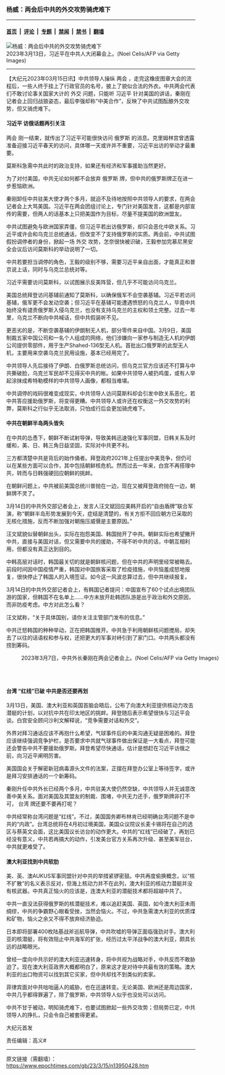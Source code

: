 ### 杨威：两会后中共的外交攻势骑虎难下

---

#### [首页](../../../..?n13950428) &nbsp;|&nbsp; [评论](../../../../../epoch-comment?n13950428) &nbsp;|&nbsp; [专题](../../../../../epoch-special?n13950428) &nbsp;|&nbsp; [禁闻](../../../../../epoch-news?n13950428) &nbsp;|&nbsp; [禁书](../../../../../books?n13950428) &nbsp;|&nbsp; [翻墙](https://github.com/gfw-breaker/nogfw/blob/master/README.md?n13950428)


<div><img alt="杨威：两会后中共的外交攻势骑虎难下" class="attachment-djy_600_400 size-djy_600_400 wp-post-image" src="https://i.epochtimes.com/assets/uploads/2023/03/id13950433-GettyImages-1248109654_light-600x400.jpg"/>
<div class="caption">
 2023年3月13日，习近平在中共人大闭幕会上。(Noel Celis/AFP via Getty Images)
</div></div><hr/><div class="post_content" id="artbody" itemprop="articleBody">
 <!-- article content begin -->
 <p>
  【大纪元2023年03月15日讯】中共领导人操纵
  <ok href="https://www.epochtimes.com/gb/tag/%E4%B8%A4%E4%BC%9A.html">
   两会
  </ok>
  ，走完这橡皮图章大会的流程后，一些人终于挂上了行政官员的名号，披上了貌似合法的外衣。中共两会代表们不敢讨论事关国家大计的
  <ok href="https://www.epochtimes.com/gb/tag/%E5%A4%96%E4%BA%A4.html">
   外交
  </ok>
  问题，只能听
  <ok href="https://www.epochtimes.com/gb/tag/%E4%B9%A0%E8%BF%91%E5%B9%B3.html">
   习近平
  </ok>
  针对美国的讲话，秦刚在记者会上回归战狼姿态，最后李强却称“中美合作”，反映了中共试图酝酿外交攻势，但又骑虎难下。
 </p>
 <h4>
  <ok href="https://www.epochtimes.com/gb/tag/%E4%B9%A0%E8%BF%91%E5%B9%B3.html">
   习近平
  </ok>
  访俄话题再引关注
 </h4>
 <p>
  <ok href="https://www.epochtimes.com/gb/tag/%E4%B8%A4%E4%BC%9A.html">
   两会
  </ok>
  刚一结束，就传出了习近平可能很快访问
  <ok href="https://www.epochtimes.com/gb/tag/%E4%BF%84%E7%BD%97%E6%96%AF.html">
   俄罗斯
  </ok>
  的消息。克里姆林宫曾透露准备迎接习近平春天的访问，具体哪一天或许并不重要，习近平出访的举动才最重要。
 </p>
 <p>
  莫斯科急需中共此时的政治支持，如果还有经济和军事援助当然更好。
 </p>
 <p>
  为了对付美国，中共无论如何都不会放弃
  <ok href="https://www.epochtimes.com/gb/tag/%E4%BF%84%E7%BD%97%E6%96%AF.html">
   俄罗斯
  </ok>
  牌，但中共的俄罗斯牌正在进一步惹恼欧洲。
 </p>
 <p>
  秦刚卸任中共驻美大使才两个多月，就迫不及待地按照中共领导人的要求，在两会记者会上大骂美国。习近平在两会团组讨论上，专门针对美国发言，这都是内部宣传的需要，但两人的话基本上只把美国作为目标，尽量不提美国的欧洲盟友。
 </p>
 <p>
  中共试图避免与欧洲国家弄僵，但习近平若出访俄罗斯，却只会恶化中欧关系。习近平或许会和乌克兰总统通话，但改变不了支持俄罗斯的实质。两会前，中共试图假扮调停者的身份，掀起一场
  <ok href="https://www.epochtimes.com/gb/tag/%E5%A4%96%E4%BA%A4.html">
   外交
  </ok>
  攻势，怎奈很快被识破，王毅参加完慕尼黑安全会议后访问莫斯科的举动说明了一切。
 </p>
 <p>
  中共若要担当调停的角色，王毅的级别不够，需要习近平亲自出面，才能真正和普京说上话，同时与乌克兰总统对等。
 </p>
 <p>
  习近平需要访问莫斯科，以试图展示反美阵营，但几乎不可能访问乌克兰。
 </p>
 <p>
  美国总统拜登访问基辅前通知了莫斯科，以确保俄军不会空袭基辅。习近平若访问基辅，俄军更不会发动空袭；但习近平在基辅可能遭遇愤怒的乌克兰人，毕竟中共始终没有谴责俄罗斯入侵乌克兰，也没有支持乌克兰的主权和领土完整。过去一年里，乌克兰不断向中共喊话，但中共假装听不见。
 </p>
 <p>
  更恶劣的是，不断空袭基辅的伊朗制无人机，部分零件来自中国。3月9日，美国制裁五家中国公司和一名个人组成的网络，他们涉嫌向一家参与制造无人机的伊朗公司提供零部件，用于生产Shahed-136型无人机。首批出口俄罗斯的此型无人机，主要用来空袭乌克兰民用设施，基本已经用完了。
 </p>
 <p>
  中共领导人先后接待了伊朗、白俄罗斯总统访问，但乌克兰官方应该还不打算与中共撕破脸，乌克兰军民却不见得买中共的帐。如果中共领导人被扔鸡蛋，或有人举起涂抹成希特勒模样的中共领导人画像，都相当难堪。
 </p>
 <p>
  中共调停的戏码很难变成现实，中共领导人访问莫斯科却会引发中欧关系恶化，若中共答应援助俄罗斯，将变得更糟。中共领导人或许还在权衡这一外交攻势的利弊，莫斯科之行似乎无法取消，只怕成行后会更加骑虎难下。
 </p>
 <h4>
  中共在朝鲜半岛两头皆失
 </h4>
 <p>
  在中共的怂恿下，朝鲜不断试射导弹，导致美韩迅速强化军事同盟，日韩关系及时缓和，美、日、韩三角日益坚固，实际对中共更不利。
 </p>
 <p>
  三方都清楚中共是背后的始作俑者。拜登政府2021年上任提出中美竞争，但仍可以在某些方面可以合作，其中包括朝鲜核危机。然而过去一年来，白宫不再搭理中共，转而与日韩强硬回应朝鲜的挑衅。
 </p>
 <p>
  在朝鲜问题上，中共被前美国总统川普抛在一边，现在又被拜登政府抛在一边，朝鲜牌不灵了。
 </p>
 <p>
  3月14日的中共外交部记者会上，发言人汪文斌回应美韩开启的“自由盾牌”联合军演，称“朝鲜半岛形势发展到今天，症结是清楚的，有关方拒不回应朝方已采取的无核化措施，反而不断加强对朝施压威慑是主要原因。”
 </p>
 <p>
  汪文斌貌似替朝鲜出头，实际在抱怨美国、韩国抛开了中共。朝鲜实际也希望撇开中共，直接与美国对话，但又需要中共的援助，不得不听中共的话，中朝互相利用，但都没有真正达到目的。
 </p>
 <p>
  中韩高层对话时，韩国最关切的就是朝鲜核问题，但在中共的声明里经常被略去。前段时间因中国疫情严重，韩国对中国旅客采取了检疫措施，中共恼羞成怒地报复，很快停止了韩国人的入境签证。如今这一风波总算过去，但中共继续报复。
 </p>
 <p>
  3月14日的中共外交部记者会上，有韩国记者提问：中国宣布了60个试点出境团队游的国家，但韩国不在名单上……中方未放开赴韩团队游是出于政治和外交原因，而非防疫考虑。中方对此怎么看？
 </p>
 <p>
  汪文斌称，“关于具体国别，请你关注主管部门发布的信息。”
 </p>
 <p>
  中共迁怒韩国的种种举动，正在把韩国推开。中共急于利用朝鲜核问题搅局，却失去了以往的话语权和参与权，还把更大的军事对峙引到了家门口。中共两头都没有捞到筹码。
 </p>
 <figure aria-describedby="caption-attachment-13950434" class="wp-caption aligncenter" id="attachment_13950434" style="width: 600px">
  <ok href="https://i.epochtimes.com/assets/uploads/2023/03/id13950434-GettyImages-1247844959.jpg" target="_blank">
   <img alt="" class="size-large wp-image-13950434" src="https://i.epochtimes.com/assets/uploads/2023/03/id13950434-GettyImages-1247844959-600x400.jpg"/>
  </ok>
  <br/><figcaption class="wp-caption-text" id="caption-attachment-13950434">
   2023年3月7日，中共外长秦刚在两会记者会上。(Noel Celis/AFP via Getty Images)
  </figcaption><br/>
 </figure><br/>
 <h4>
  <ok href="https://www.epochtimes.com/gb/tag/%E5%8F%B0%E6%B9%BE.html">
   台湾
  </ok>
  “红线”已破 中共是否还要再划
 </h4>
 <p>
  3月13日，美国、澳大利亚和英国首脑会晤后，公布了向澳大利亚提供核动力攻击潜艇的计划，以对抗中共在印太地区的挑衅。拜登随后表示希望很快与习近平会谈。白宫安全顾问沙利文解释说，“竞争需要对话和外交”。
 </p>
 <p>
  外界对拜习通话应该不再抱什么希望，气球事件后的中美沟通无疑是困难的。拜登应该继续强调竞争护栏，是否要求中共就气球事件做出保证是一大看点，拜登可能还会警告中共不要援助俄罗斯。拜登希望尽快通话，估计是想赶在习近平访俄之前，向习近平阐明厉害。
 </p>
 <p>
  美国国会关于解密新冠病毒源头文件的法案，正摆在拜登办公室上等待签字，或许是拜习安排通话的一个新筹码。
 </p>
 <p>
  秦刚升任中共外长已经两个多月，中共驻美大使仍然空缺，中共领导人并无诚意改善中美关系。面对美国及其盟友的制裁、围堵，中共无力还手，俄罗斯牌非打不可，
  <ok href="https://www.epochtimes.com/gb/tag/%E5%8F%B0%E6%B9%BE.html">
   台湾
  </ok>
  牌还要不要再打呢？
 </p>
 <p>
  中共经常称台湾问题是“红线”。不过，美国国务卿布林肯已经明确台湾问题不是中共的“内政”。台湾总统将在4月初过境美国，美国众议院议长麦卡锡将在自己的选区与蔡英文会面，这比美国议长访台的动作更大。中共的“红线”已经破了，再划已经没有意义，中共若再搞大的动作，引发美台官方关系再次升级、甚至美军驻台，中共就更难受了。
 </p>
 <h4>
  澳大利亚找到中共软肋
 </h4>
 <p>
  美、英、澳AUKUS军事同盟针对中共的举措紧锣密鼓。中共再度偷换概念，以“核不扩散”的名义表示反对，但海上核动力并不在此列，澳大利亚的核动力潜艇并没有核武器。中共真正恼火的应该是，连澳大利亚的潜艇技术都将超越中共了。
 </p>
 <p>
  中共一直没法获得俄罗斯的核潜艇技术，难以追赶美国、英国，如今澳大利亚未雨绸缪，中共的争霸野心眼看受挫，当然会恼火。不过，中共急需澳大利亚的优质煤和矿物，恼火之余又不得不放弃经济胁迫。
 </p>
 <p>
  日本即将部署400枚陆基战斧巡航导弹，中共吹嘘的导弹正面临强劲对手。澳大利亚的核潜艇，将有效阻止中共海军的扩张，经历过太平洋战争的澳大利亚，颇具长远的战略眼光。
 </p>
 <p>
  曾经一度向中共示好的澳大利亚迅速转身，将中共视为战略对手，中共反而不敢胁迫了。现在澳大利亚政界大概都明白了，原来这才是对待中共最有效的策略。澳大利亚的出口物资可以找到其它买家，但中共却找不到类似的卖家。
 </p>
 <p>
  菲律宾面对中共咄咄逼人的威胁，也在迅速转变。无论美国、欧洲还是周边国家，中共几乎都得罪遍了，除了俄罗斯，中共领导人似乎也没处可以访问。
 </p>
 <p>
  中共不甘于被动，明知骑虎难下，也要试图掀起一些外交攻势；但局势已定，中共领导人的挣扎，只会令自己被套得更紧。
 </p>
 <p>
  大纪元首发
 </p>
 <p>
  责任编辑：高义#
 </p>
 <!-- article content end -->
 <div id="below_article_ad">
 </div>
</div>


---

原文链接（需翻墙）：https://www.epochtimes.com/gb/23/3/15/n13950428.htm